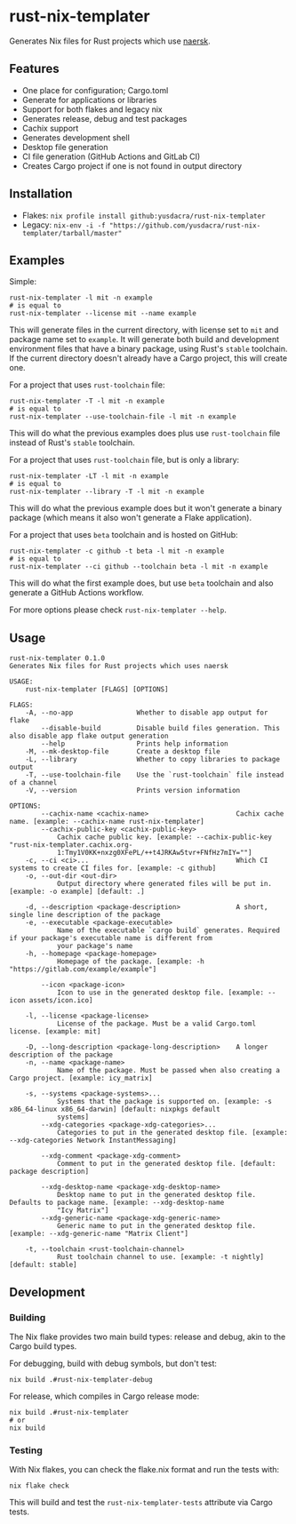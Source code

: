 # rust-nix-templater

Generates Nix files for Rust projects which use [naersk](https://github.com/nmattia/naersk).

## Features

- One place for configuration; Cargo.toml
- Generate for applications or libraries
- Support for both flakes and legacy nix
- Generates release, debug and test packages
- Cachix support
- Generates development shell
- Desktop file generation
- CI file generation (GitHub Actions and GitLab CI)
- Creates Cargo project if one is not found in output directory

## Installation

- Flakes: `nix profile install github:yusdacra/rust-nix-templater`
- Legacy: `nix-env -i -f "https://github.com/yusdacra/rust-nix-templater/tarball/master"`

## Examples

Simple:

```ShellSession
rust-nix-templater -l mit -n example
# is equal to
rust-nix-templater --license mit --name example
```

This will generate files in the current directory, with license set to `mit` and package name set to `example`. It will generate both build and development environment files that have a binary package, using Rust's `stable` toolchain. If the current directory doesn't already have a Cargo project, this will create one.

For a project that uses `rust-toolchain` file:

```ShellSession
rust-nix-templater -T -l mit -n example
# is equal to
rust-nix-templater --use-toolchain-file -l mit -n example
```

This will do what the previous examples does plus use `rust-toolchain` file instead of Rust's `stable` toolchain.

For a project that uses `rust-toolchain` file, but is only a library:

```ShellSession
rust-nix-templater -LT -l mit -n example
# is equal to
rust-nix-templater --library -T -l mit -n example
```

This will do what the previous example does but it won't generate a binary package (which means it also won't generate a Flake application).

For a project that uses `beta` toolchain and is hosted on GitHub:

```ShellSession
rust-nix-templater -c github -t beta -l mit -n example
# is equal to
rust-nix-templater --ci github --toolchain beta -l mit -n example
```

This will do what the first example does, but use `beta` toolchain and also generate a GitHub Actions workflow.

For more options please check `rust-nix-templater --help`.

## Usage

```
rust-nix-templater 0.1.0
Generates Nix files for Rust projects which uses naersk

USAGE:
    rust-nix-templater [FLAGS] [OPTIONS]

FLAGS:
    -A, --no-app                Whether to disable app output for flake
        --disable-build         Disable build files generation. This also disable app flake output generation
        --help                  Prints help information
    -M, --mk-desktop-file       Create a desktop file
    -L, --library               Whether to copy libraries to package output
    -T, --use-toolchain-file    Use the `rust-toolchain` file instead of a channel
    -V, --version               Prints version information

OPTIONS:
        --cachix-name <cachix-name>                      Cachix cache name. [example: --cachix-name rust-nix-templater]
        --cachix-public-key <cachix-public-key>
            Cachix cache public key. [example: --cachix-public-key "rust-nix-templater.cachix.org-
            1:Tmy1V0KK+nxzg0XFePL/++t4JRKAw5tvr+FNfHz7mIY=""]
    -c, --ci <ci>...                                     Which CI systems to create CI files for. [example: -c github]
    -o, --out-dir <out-dir>
            Output directory where generated files will be put in. [example: -o example] [default: .]

    -d, --description <package-description>              A short, single line description of the package
    -e, --executable <package-executable>
            Name of the executable `cargo build` generates. Required if your package's executable name is different from
            your package's name
    -h, --homepage <package-homepage>
            Homepage of the package. [example: -h "https://gitlab.com/example/example"]

        --icon <package-icon>
            Icon to use in the generated desktop file. [example: --icon assets/icon.ico]

    -l, --license <package-license>
            License of the package. Must be a valid Cargo.toml license. [example: mit]

    -D, --long-description <package-long-description>    A longer description of the package
    -n, --name <package-name>
            Name of the package. Must be passed when also creating a Cargo project. [example: icy_matrix]

    -s, --systems <package-systems>...
            Systems that the package is supported on. [example: -s x86_64-linux x86_64-darwin] [default: nixpkgs default
            systems]
        --xdg-categories <package-xdg-categories>...
            Categories to put in the generated desktop file. [example: --xdg-categories Network InstantMessaging]

        --xdg-comment <package-xdg-comment>
            Comment to put in the generated desktop file. [default: package description]

        --xdg-desktop-name <package-xdg-desktop-name>
            Desktop name to put in the generated desktop file. Defaults to package name. [example: --xdg-desktop-name
            "Icy Matrix"]
        --xdg-generic-name <package-xdg-generic-name>
            Generic name to put in the generated desktop file. [example: --xdg-generic-name "Matrix Client"]

    -t, --toolchain <rust-toolchain-channel>
            Rust toolchain channel to use. [example: -t nightly] [default: stable]
```
## Development

### Building

The Nix flake provides two main build types: release and debug, akin to the Cargo build types.

For debugging, build with debug symbols, but don't test:

```ShellSession
nix build .#rust-nix-templater-debug

```

For release, which compiles in Cargo release mode:

```ShellSession
nix build .#rust-nix-templater
# or
nix build
```

### Testing

With Nix flakes, you can check the flake.nix format and run the tests with:

```ShellSession
nix flake check
```

This will build and test the `rust-nix-templater-tests` attribute via Cargo tests.
